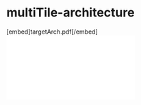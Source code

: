 # multiTile-architecture


[embed]targetArch.pdf[/embed]
![Target Architecture overview](targetArch.pdf)
